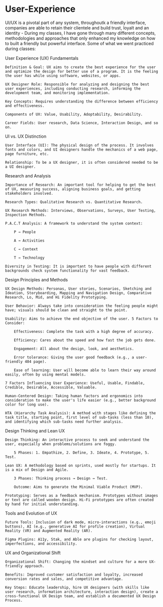# User-Experience

UI/UX is a pivotal part of any system, throughoutk a friendly interface, companies are able to retain their clientele and build trust, loyalt and an identity - During my classes, I have gone through many different concepts, methodologies and approaches that only enhanced my knowledge on how to built a friendly but powerful interface. Some of what we went practiced during classes:

User Experience (UX) Fundamentals

    Definition & Goal: UX aims to create the best experience for the user and optimize the design for better use of a program. It is the feeling the user has while using software, websites, or apps.

    UX Designer Role: Responsible for analyzing and designing the best user experiences, including conducting research, informing the development team, and monitoring implementation.

    Key Concepts: Requires understanding the difference between efficiency and effectiveness.

    Components of UX: Value, Usability, Adoptability, Desirability.

    Career Fields: User research, Data Science, Interaction Design, and so on.

UI vs. UX Distinction

    User Interface (UI): The physical design of the process. It involves fonts and colors, and UI designers handle the mechanics of a web page, page furniture, etc.

    Relationship: To be a UX designer, it is often considered needed to be a UI designer.

Research and Analysis

    Importance of Research: An important tool for helping to get the best of UX, measuring success, aligning business goals, and getting stakeholders involved.

    Research Types: Qualitative Research vs. Quantitative Research.

    UX Research Methods: Interviews, Observations, Surveys, User Testing, Inspection Methods.

    P.A.C.T Analysis: A framework to understand the system context:

        P → People

        A → Activities

        C → Context

        T → Technology

    Diversity in Testing: It is important to have people with different backgrounds check system functionality for vast feedback.

Design Principles and Methods

    UX Design Methods: Personas, User stories, Scenarios, Sketching and Ideation, Storyboarding, Mapping and Navigation Design, Comparative Research, Lo, Mid, and Hi Fidelity Prototyping.

    User Behavior: Always take into consideration the feeling people might have; visuals should be clean and straight to the point.

    Usability: Aims to achieve the end objective of the user. 5 Factors to Consider:

        Effectiveness: Complete the task with a high degree of accuracy.

        Efficiency: Cares about the speed and how fast the job gets done.

        Engagement: All about the design, look, and aesthetics.

        Error tolerance: Giving the user good feedback (e.g., a user-friendly 404 page).

        Ease of learning: User will become able to learn their way around easily, often by using mental models.

    7 Factors Influencing User Experience: Useful, Usable, Findable, Credible, Desirable, Accessible, Valuable.

    Human-Centered Design: Taking human factors and ergonomics into consideration to make the user's life easier (e.g., better background color for long use).

    HTA (Hierarchy Task Analysis): A method with stages like defining the task title, starting point, first level of sub-tasks (less than 10), and identifying which sub-tasks need further analysis.

Design Thinking and Lean UX

    Design Thinking: An interactive process to seek and understand the user, especially when problems/solutions are foggy.

        5 Phases: 1. Empathize, 2. Define, 3. Ideate, 4. Prototype, 5. Test.

    Lean UX: A methodology based on sprints, used mostly for startups. It is a mix of Design and Agile.

        3 Phases: Thinking process → Design → Test.

        Outcome: Aims to generate the Minimal Viable Product (MVP).

    Prototyping: Serves as a feedback mechanism. Prototypes without images or text are called wooden design. Hi-Fi prototypes are often created by hand for initial understanding.

Tools and Evolution of UX

    Future Tools: Inclusion of dark mode, micro-interactions (e.g., emoji buttons), AI (e.g., generative AI for profile creation), Virtual Reality (VR) and Augmented Reality (AR).

    Figma Plugins: A11y, Stak, and Able are plugins for checking layout, imperfections, and accessibility.

UX and Organizational Shift

    Organizational Shift: Changing the mindset and culture for a more UX-friendly approach.

    Benefits: Improved customer satisfaction and loyalty, increased conversion rates and sales, and competitive advantage.

    Key Steps: Educate leadership, hire UX designers (with skills like user research, information architecture, interaction design), create a cross-functional UX Design team, and establish a documented UX Design Process.
